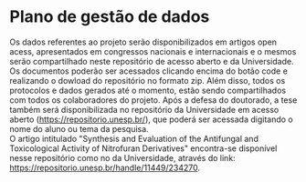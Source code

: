 # Plano de gestão de dados
Os dados referentes ao projeto serão disponibilizados em artigos open acess, apresentados em congressos nacionais e internacionais e o mesmos serão compartilhado neste repositório de acesso aberto e da Universidade. Os documentos poderão ser acessados clicando encima do botão code e realizando o dowload do repositório no formato zip. Além disso, todos os protocolos e dados gerados até o momento, estão sendo compartilhados com todos os colaboradores do projeto. Após a defesa do doutorado, a tese também será disponibilizada no repositório da Universidade em acesso aberto (https://repositorio.unesp.br/), que poderá ser acessada digitando o nome do aluno ou tema da pesquisa.  
O artigo intitulado "Synthesis and Evaluation of the Antifungal and Toxicological Activity of Nitrofuran Derivatives" encontra-se disponível nesse repositório como no da Universidade, através do link: https://repositorio.unesp.br/handle/11449/234270.
